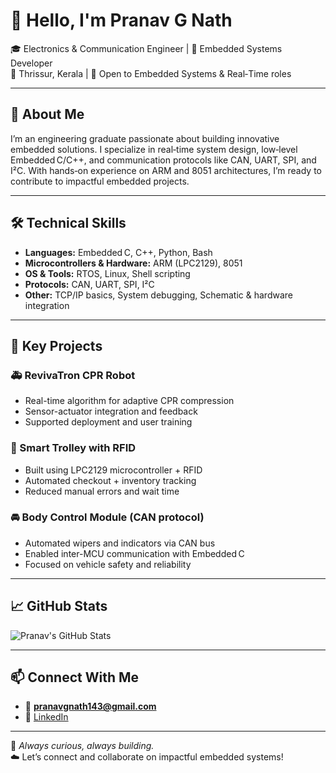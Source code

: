 # 👋 Hello, I'm Pranav G Nath

🎓 Electronics & Communication Engineer | 🔧 Embedded Systems Developer  
📍 Thrissur, Kerala | 💼 Open to Embedded Systems & Real‑Time roles

---

## 🚀 About Me

I’m an engineering graduate passionate about building innovative embedded solutions. I specialize in real‑time system design, low‑level Embedded C/C++, and communication protocols like CAN, UART, SPI, and I²C. With hands‑on experience on ARM and 8051 architectures, I’m ready to contribute to impactful embedded projects.

---

## 🛠️ Technical Skills

- **Languages:** Embedded C, C++, Python, Bash  
- **Microcontrollers & Hardware:** ARM (LPC2129), 8051  
- **OS & Tools:** RTOS, Linux, Shell scripting  
- **Protocols:** CAN, UART, SPI, I²C  
- **Other:** TCP/IP basics, System debugging, Schematic & hardware integration

---

## 🔬 Key Projects

### 🚑 RevivaTron CPR Robot
- Real-time algorithm for adaptive CPR compression  
- Sensor-actuator integration and feedback  
- Supported deployment and user training

### 🛒 Smart Trolley with RFID
- Built using LPC2129 microcontroller + RFID  
- Automated checkout + inventory tracking  
- Reduced manual errors and wait time

### 🚘 Body Control Module (CAN protocol)
- Automated wipers and indicators via CAN bus  
- Enabled inter-MCU communication with Embedded C  
- Focused on vehicle safety and reliability  

---

## 📈 GitHub Stats

![Pranav's GitHub Stats](https://github-readme-stats.vercel.app/api?username=pranavgnath&show_icons=true&theme=gruvbox)

---

## 📫 Connect With Me

- 📧 **pranavgnath143@gmail.com**  
- 🔗 [LinkedIn](https://linkedin.com/in/pranavgnath)

---

🧠 *Always curious, always building.*  
☁️ Let’s connect and collaborate on impactful embedded systems!
